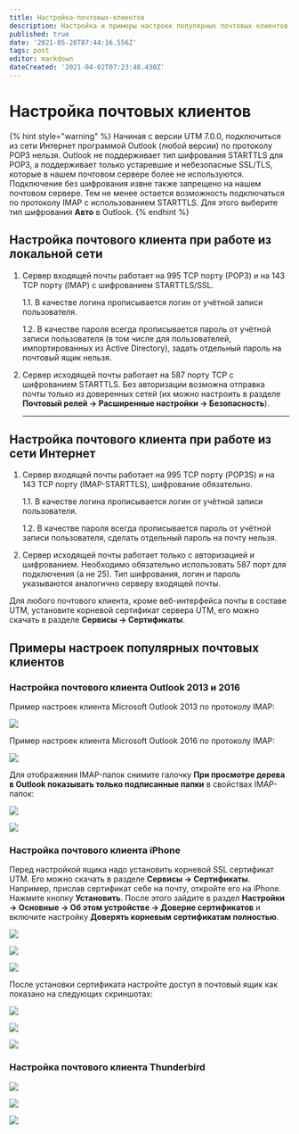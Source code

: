 ```yaml
---
title: Настройка-почтовых-клиентов
description: Настройка и примеры настроек популярных почтовых клиентов.
published: true
date: '2021-05-28T07:44:16.556Z'
tags: post
editor: markdown
dateCreated: '2021-04-02T07:23:48.430Z'
---
```


# Настройка почтовых клиентов

{% hint style="warning" %}
Начиная с версии UTM 7.0.0, подключиться из сети Интернет программой Outlook (любой версии) по протоколу POP3 нельзя. Outlook не поддерживает тип шифрования STARTTLS для POP3, а поддерживает только устаревшие и небезопасные SSL/TLS, которые в нашем почтовом сервере более не используются. Подключение без шифрования извне также запрещено на нашем почтовом сервере. Тем не менее остается возможность подключаться по протоколу IMAP с использованием STARTTLS. Для этого выберите тип шифрования **Авто** в Outlook.
{% endhint %}

## Настройка почтового клиента при работе из локальной сети

1.  Сервер входящей почты работает на 995 TCP порту (РОР3) и на 143 TCP порту (IMAP) с шифрованием STARTTLS/SSL.

    1.1. В качестве логина прописывается логин от учётной записи пользователя.

    1.2. В качестве пароля всегда прописывается пароль от учётной записи пользователя (в том числе для пользователей, импортированных из Active Directory), задать отдельный пароль на почтовый ящик нельзя.
2.  Сервер исходящей почты работает на 587 порту TCP с шифрованием STARTTLS. Без авторизации возможна отправка почты только из доверенных сетей (их можно настроить в разделе **Почтовый релей -> Расширенные настройки -> Безопасность**).

    ***

## **Настройка почтового клиента при работе из сети Интернет**

1.  Сервер входящей почты работает на 995 TCP порту (POP3S) и на 143 TCP порту (IMAP-STARTTLS), шифрование обязательно.

    1.1. В качестве логина прописывается логин от учётной записи пользователя.

    1.2. В качестве пароля всегда прописывается пароль от учётной записи пользователя, сделать отдельный пароль на почту нельзя.
2. Сервер исходящей почты работает только с авторизацией и шифрованием. Необходимо обязательно использовать 587 порт для подключения (а не 25). Тип шифрования, логин и пароль указываются аналогично серверу входящей почты.

Для любого почтового клиента, кроме веб-интерфейса почты в составе UTM, установите корневой сертификат сервера UTM, его можно скачать в разделе **Сервисы -> Сертификаты**.

## Примеры настроек популярных почтовых клиентов

### Настройка почтового клиента Outlook 2013 и 2016

Пример настроек клиента Microsoft Outlook 2013 по протоколу IMAP:

![](<../../.gitbook/assets/4982578 (2) (1).jpg>)

Пример настроек клиента Microsoft Outlook 2016 по протоколу IMAP:

![](<../../.gitbook/assets/outlook2016-7-9- (1) (1) (1) (1) (1) (2) (2) (2) (2) (1) (1).jpg>)

Для отображения IMAP-папок снимите галочку **При просмотре дерева в Outlook показывать только подписанные папки** в свойствах IMAP-папок:

![](<../../.gitbook/assets/imap\_outlook-7-9- (1) (2) (2) (2) (2) (2) (2) (2).png>)

![](<../../.gitbook/assets/imap\_outlook2 (2) (2) (2) (1).png>)

### Настройка почтового клиента iPhone

Перед настройкой ящика надо установить корневой SSL сертификат UTM. Его можно скачать в разделе **Сервисы -> Сертификаты**. Например, прислав сертификат себе на почту, откройте его на iPhone. Нажмите кнопку **Установить**. После этого зайдите в раздел **Настройки -> Основные -> Об этом устройстве -> Доверие сертификатов** и включите настройку **Доверять корневым сертификатам полностью**.

![](../../.gitbook/assets/5472456.png)

![](../../.gitbook/assets/5472457.png)

![](../../.gitbook/assets/5472458.png)

После установки сертификата настройте доступ в почтовый ящик как показано на следующих скриншотах:

![](../../.gitbook/assets/iphone003.jpg)

![](../../.gitbook/assets/iphone002.jpg)

![](../../.gitbook/assets/iphone001.jpg)

### Настройка почтового клиента Thunderbird

![](../../.gitbook/assets/4982737.png)

![](../../.gitbook/assets/4982738.png)

![](../../.gitbook/assets/4982739.png)
